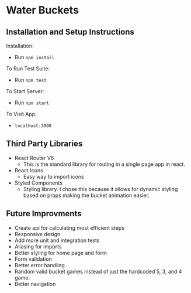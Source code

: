 # Water Buckets

## Installation and Setup Instructions

Installation:

* Run `npm install` 

To Run Test Suite:  

* Run `npm test`  

To Start Server:

* Run `npm start`  

To Visit App:

* `localhost:3000` 

## Third Party Libraries
* React Router V6
  * This is the standard library for routing in a single page app in react.  
* React Icons
  * Easy way to import icons
* Styled Components
  * Styling library.  I chose this because it allows for dynamic styling based on props making the bucket animation easier.

## Future Improvments
* Create api for calculating most efficient steps
* Responsive design
* Add more unit and integration tests
* Aliasing for imports
* Better styling for home page and form
* Form validation
* Better error handling
* Random valid bucket games instead of just the hardcoded 5, 3, and 4 game.
* Better navigation